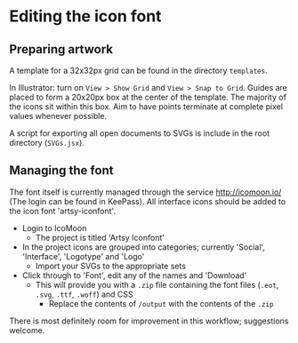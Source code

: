 # Editing the icon font

## Preparing artwork

A template for a 32x32px grid can be found in the directory `templates`.

In Illustrator: turn on `View > Show Grid` and `View > Snap to Grid`. Guides are placed to form a 20x20px box at the center of the template. The majority of the icons sit within this box. Aim to have points terminate at complete pixel values whenever possible.

A script for exporting all open documents to SVGs is include in the root directory (`SVGs.jsx`).

## Managing the font

The font itself is currently managed through the service http://icomoon.io/ (The login can be found in KeePass). All interface icons should be added to the icon font 'artsy-iconfont'.

* Login to IcoMoon
  * The project is titled 'Artsy Iconfont'
* In the project icons are grouped into categories; currently 'Social', 'Interface', 'Logotype' and 'Logo'
  * Import your SVGs to the appropriate sets
* Click through to 'Font', edit any of the names and 'Download'
  * This will provide you with a `.zip` file containing the font files (`.eot`, `.svg`, `.ttf`, `.woff`) and CSS
    * Replace the contents of `/output` with the contents of the `.zip`

There is most definitely room for improvement in this workflow; suggestions welcome.
